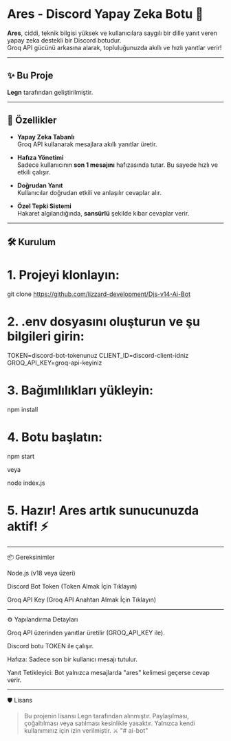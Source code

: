 #  Ares - Discord Yapay Zeka Botu 🤖

**Ares**, ciddi, teknik bilgisi yüksek ve kullanıcılara saygılı bir dille yanıt veren yapay zeka destekli bir Discord botudur.  
Groq API gücünü arkasına alarak, topluluğunuzda akıllı ve hızlı yanıtlar verir!

---

## ✨ Bu Proje

**Legn** tarafından geliştirilmiştir.

---

## 🚀 Özellikler

- **Yapay Zeka Tabanlı**  
  Groq API kullanarak mesajlara akıllı yanıtlar üretir.

- **Hafıza Yönetimi**  
  Sadece kullanıcının **son 1 mesajını** hafızasında tutar. Bu sayede hızlı ve etkili çalışır.

- **Doğrudan Yanıt**  
  Kullanıcılar doğrudan etkili ve anlaşılır cevaplar alır.

- **Özel Tepki Sistemi**  
  Hakaret algılandığında, **sansürlü** şekilde kibar cevaplar verir.

---

## 🛠️ Kurulum

# 1. Projeyi klonlayın:
git clone 
https://github.com/lizzard-development/Djs-v14-Ai-Bot

# 2. .env dosyasını oluşturun ve şu bilgileri girin:

TOKEN=discord-bot-tokenunuz
CLIENT_ID=discord-client-idniz
GROQ_API_KEY=groq-api-keyiniz

# 3. Bağımlılıkları yükleyin:

npm install

# 4. Botu başlatın:

npm start

veya

node index.js

# 5. Hazır! Ares artık sunucunuzda aktif! ⚡


---

📦 Gereksinimler

Node.js (v18 veya üzeri)

Discord Bot Token (Token Almak İçin Tıklayın)

Groq API Key (Groq API Anahtarı Almak İçin Tıklayın)



---

⚙️ Yapılandırma Detayları

Groq API üzerinden yanıtlar üretilir (GROQ_API_KEY ile).

Discord botu TOKEN ile çalışır.

Hafıza: Sadece son bir kullanıcı mesajı tutulur.

Yanıt Tetikleyici: Bot yalnızca mesajlarda "ares" kelimesi geçerse cevap verir.



---

🛡️ Lisans

> Bu projenin lisansı Legn tarafından alınmıştır.
Paylaşılması, çoğaltılması veya satılması kesinlikle yasaktır.
Yalnızca kendi kullanımınız için izin verilmiştir. ⚔️
"# ai-bot" 
